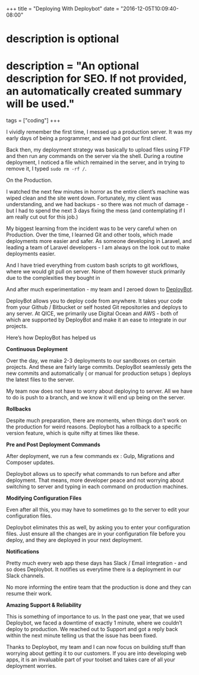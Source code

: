 +++
title = "Deploying With Deploybot"
date = "2016-12-05T10:09:40-08:00"

#
# description is optional
#
# description = "An optional description for SEO. If not provided, an automatically created summary will be used."

tags = ["coding"]
+++

I vividly remember the first time, I messed up a production server. It was my early days of being a programmer, and we had got our first client.

Back then, my deployment strategy was basically to upload files using FTP and then run any commands on the server via the shell. During a routine deployment, I noticed a file which remained in the server, and in trying to remove it, I typed `sudo rm -rf /`.

On the Production.

I watched the next few minutes in horror as the entire client’s machine was wiped clean and the site went down. Fortunately, my client was understanding, and we had backups - so there was not much of damage - but I had to spend the next 3 days fixing the mess (and contemplating if I am really cut out for this job.)

My biggest learning from the incident was to be very careful when on Production. Over the time, I learned Git and other tools, which made deployments more easier and safer. As someone developing in Laravel, and leading a team of Laravel developers - I am always on the look out to make deployments easier.

And I have tried everything from custom bash scripts to git workflows, where we would git pull on server. None of them however stuck primarily due to the complexities they bought in

And after much experimentation - my team and I zeroed down to [DeployBot](https://deploybot.com/).

DeployBot allows you to deploy code from anywhere. It takes your code from your Github / Bitbucket or self hosted Git repositories and deploys to any server. At QICE, we primarily use Digital Ocean and AWS - both of which are supported by DeployBot and make it an ease to integrate in our projects.

Here’s how DeployBot has helped us

**Continuous Deployment**

Over the day, we make 2-3 deployments to our sandboxes on certain projects. And these are fairly large commits. DeployBot seamlessly gets the new commits and automatically ( or manual for production setups ) deploys the latest files to the server.

My team now does not have to worry about deploying to server. All we have to do is push to a branch, and we know it will end up being on the server.

**Rollbacks**

Despite much preparation, there are moments, when things don’t work on the production for weird reasons. Deploybot has a rollback to a specific version feature, which is quite nifty at times like these.

**Pre and Post Deployment Commands**

After deployment, we run a few commands ex : Gulp, Migrations and Composer updates.

Deploybot allows us to specify what commands to run before and after deployment. That means, more developer peace and not worrying about switching to server and typing in each command on production machines.

**Modifying Configuration Files**

Even after all this, you may have to sometimes go to the server to edit your configuration files.

Deploybot eliminates this as well, by asking you to enter your configuration files. Just ensure all the changes are in your configuration file before you deploy, and they are deployed in your next deployment.

**Notifications**

Pretty much every web app these days has Slack / Email integration - and so does Deploybot. It notifies us everytime there is a deployment in our Slack channels.

No more informing the entire team that the production is done and they can resume their work.

**Amazing Support & Reliability**

This is something of importance to us. In the past one year, that we used Deploybot, we faced a downtime of exactly 1 minute, where we couldn’t deploy to production. We reached out to Support and got a reply back within the next minute telling us that the issue has been fixed.

Thanks to Deploybot, my team and I can now focus on building stuff than worrying about getting it to our customers. If you are into developing web apps, it is an invaluable part of your toolset and takes care of all your deployment worries.